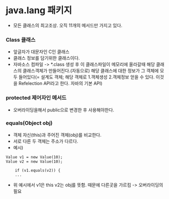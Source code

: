# java.lang 패키지

- 모든 클래스의 최고조상. 오직 11개의 메서드만 가지고 있다.

### Class 클래스

- 앞글자가 대문자인 C인 클래스
- 클래스 정보를 담기위한 클래스이다.
- 자바소스 컴파일 -> *.class 생성 후 이 클래스파일이 메모리에 올라갈때 해당 클래스의 클래스객체가 만들어진다.(자동으로)
  해당 클래스에 대한 정보가 그 객체에 모두 들어있다(= 설계도 객체; 해당 객체로 1.객체생성 2.객체정보 얻을 수 있다. 이것을 Refelection API라고 한다. 자바의
  기본 API)

### protected 제어자인 메서드

- 오버라이딩을해서 public으로 변경한 후 사용해야한다.

### equals(Object obj)

- 객체 자신(this)과 주어진 객체(obj)를 비교한다.
- 서로 다른 두 객체는 주소가 다르다.
- 예시)

```
Value v1 = new Value(10);
Value v2 = new Value(10);

    if (v1.equals(v2)) {
    ...
```

- 위 예시에서 v1은 this v2는 obj를 뜻함. 때문에 다른곳을 가르킴 -> 오버라이딩의 필요